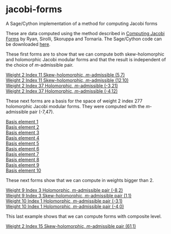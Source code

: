 # jacobi-forms
A Sage/Cython implementation of a method for computing Jacobi forms


These are data computed using the method described in <a href="http://arxiv.org/abs/1602.07021">Computing Jacobi Forms</a> by Ryan, Sirolli, Skoruppa and Tornar&iacute;a.  The Sage/Cython code can be downloaded <a href="code.tar.gz">here</a>.    
<p>

These first forms are to show that we can compute both skew-holomorphic and holomorphic Jacobi modular forms and that the result is independent of the choice of <i>m</i>-admissible pair.<br><p>
<a href="forms/wt_2_ind_11_sign_p_pair_5_7.txt">Weight 2 Index 11 Skew-holomorphic, <i>m</i>-admissible (5,7)</a><br>
<a href="forms/wt_2_ind_11_sign_p_pair_12_10.txt">Weight 2 Index 11 Skew-holomorphic, <i>m</i>-admissible (12,10)</a><br>
<a href="forms/wt_2_ind_37_sign_m_pair_-3_21.txt">Weight 2 Index 37 Holomorphic, <i>m</i>-admissible (-3,21)</a><br>
<a href="forms/wt_2_ind_37_sign_m_pair_-4_12.txt">Weight 2 Index 37 Holomorphic, <i>m</i>-admissible (-4,12)</a><br>

<p>
These next forms are a basis for the space of weight 2 index 277 holomorphic Jacobi modular forms.  They were computed with the <i>m</i>-admissible pair (-7,47).<br><p>
<a href="forms/wt_2_ind_277_sign_m_pair_-7_47_basis_elt_0.txt">Basis element 1</a><br>
<a href="forms/wt_2_ind_277_sign_m_pair_-7_47_basis_elt_1.txt">Basis element 2</a><br>
<a href="forms/wt_2_ind_277_sign_m_pair_-7_47_basis_elt_2.txt">Basis element 3</a><br>
<a href="forms/wt_2_ind_277_sign_m_pair_-7_47_basis_elt_3.txt">Basis element 4</a><br>
<a href="forms/wt_2_ind_277_sign_m_pair_-7_47_basis_elt_4.txt">Basis element 5</a><br>
<a href="forms/wt_2_ind_277_sign_m_pair_-7_47_basis_elt_5.txt">Basis element 6</a><br>
<a href="forms/wt_2_ind_277_sign_m_pair_-7_47_basis_elt_6.txt">Basis element 7</a><br>
<a href="forms/wt_2_ind_277_sign_m_pair_-7_47_basis_elt_7.txt">Basis element 8</a><br>
<a href="forms/wt_2_ind_277_sign_m_pair_-7_47_basis_elt_8.txt">Basis element 9</a><br>
<a href="forms/wt_2_ind_277_sign_m_pair_-7_47_basis_elt_9.txt">Basis element 10</a><br>
<p>
These next forms show that we can compute in weights bigger than 2.<br><p>
<a href="forms/wt_16_ind_3_sign_m_pair_-8_2.txt">Weight 9 Index 3 Holomorphic, <i>m</i>-admissible pair (-8,2)</a><br>
<a href="forms/wt_16_ind_3_sign_p_pair_1_1.txt">Weight 9 Index 3 Skew-holomorphic, <i>m</i>-admissible pair (1,1)</a><br>
<a href="forms/wt_18_ind_1_sign_m_pair_-3_1.txt">Weight 10 Index 1 Holomorphic, <i>m</i>-admissible pair (-3,1)</a><br>
<a href="forms/wt_18_ind_1_sign_m_pair_-4_0.txt">Weight 10 Index 1 Holomorphic, <i>m</i>-admissible pair (-4,0)</a><br>
<p>
This last example shows that we can compute forms with composite level.<br><p>
<a href="forms/wt_2_ind_15_sign_p_pair_61_1.txt">Weight 2 Index 15 Skew-holomorphic, <i>m</i>-admissible pair (61,1)</a><br>
